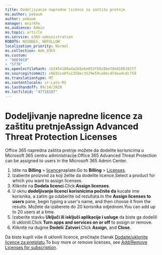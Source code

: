 ```yaml
---
title: Dodeljivanje napredne licence za zaštitu pretnje
ms.author: pebaum
author: pebaum
manager: mnirkhe
ms.audience: Admin
ms.topic: article
ms.service: o365-administration
ROBOTS: NOINDEX, NOFOLLOW
localization_priority: Normal
ms.collection: Adm_O365
ms.custom:
- "9003019"
- "5778"
ms.openlocfilehash: cb2454108a4a2b5ebe053f69c8be78e0166167ff
ms.sourcegitcommit: c6692ce0fa1358ec3529e59ca0ecdfdea4cdc759
ms.translationtype: MT
ms.contentlocale: sr-Latn-RS
ms.lasthandoff: 09/14/2020
ms.locfileid: "47716187"
---
```

# <a name="assign-advanced-threat-protection-licenses"></a><span data-ttu-id="659d2-102">Dodeljivanje napredne licence za zaštitu pretnje</span><span class="sxs-lookup"><span data-stu-id="659d2-102">Assign Advanced Threat Protection Licenses</span></span>

<span data-ttu-id="659d2-103">Office 365 napredna zaštita pretnje možete da dodelite korisnicima u Microsoft 365 centru administracije.</span><span class="sxs-lookup"><span data-stu-id="659d2-103">Office 365 Advanced Threat Protection can be assigned to users in the Microsoft 365 Admin Center.</span></span>

1. <span data-ttu-id="659d2-104">Idite na **Billing**  >  [licence](https://go.microsoft.com/fwlink/p/?linkid=842264)naplate.</span><span class="sxs-lookup"><span data-stu-id="659d2-104">Go to **Billing** > [Licenses](https://go.microsoft.com/fwlink/p/?linkid=842264).</span></span>
2. <span data-ttu-id="659d2-105">Izaberite proizvod za koji želite da dodelite licence.</span><span class="sxs-lookup"><span data-stu-id="659d2-105">Select a product for which you want to assign licenses.</span></span>
3. <span data-ttu-id="659d2-106">Kliknite na **Dodela licenci**.</span><span class="sxs-lookup"><span data-stu-id="659d2-106">Click **Assign licenses**.</span></span>
4. <span data-ttu-id="659d2-107">U oknu **dodeljivanje licenci korisnicima počnite da**  kucate ime korisnika, a zatim ga odaberite od rezultata.</span><span class="sxs-lookup"><span data-stu-id="659d2-107">In the **Assign licenses to users**  pane, begin typing a user's name, and then choose it from the results.</span></span> <span data-ttu-id="659d2-108">Možete da izaberete do 20 korisnika odjednom.</span><span class="sxs-lookup"><span data-stu-id="659d2-108">You can add up to 20 users at a time.</span></span>
5. <span data-ttu-id="659d2-109">Izaberite stavku **Uključi ili isključi aplikacije i usluge**  da biste ga dodelili ili uklonili.</span><span class="sxs-lookup"><span data-stu-id="659d2-109">Click **Turn apps and services on or off**  to assign or remove.</span></span>
6. <span data-ttu-id="659d2-110">Kliknite na dugme **Dodeli**i  **Zatvori**.</span><span class="sxs-lookup"><span data-stu-id="659d2-110">Click **Assign**, and  **Close**.</span></span>

<span data-ttu-id="659d2-111">Da biste kupili više ili uklonili licence, pročitajte članak [Dodajte/uklonite licence za pretplatu](https://docs.microsoft.com/microsoft-365/commerce/licenses/buy-licenses?view=o365-worldwide#add-or-remove-licenses-for-your-business-subscription).</span><span class="sxs-lookup"><span data-stu-id="659d2-111">To buy more or remove licenses, see [Add/Remove Licenses for subscription](https://docs.microsoft.com/microsoft-365/commerce/licenses/buy-licenses?view=o365-worldwide#add-or-remove-licenses-for-your-business-subscription).</span></span>